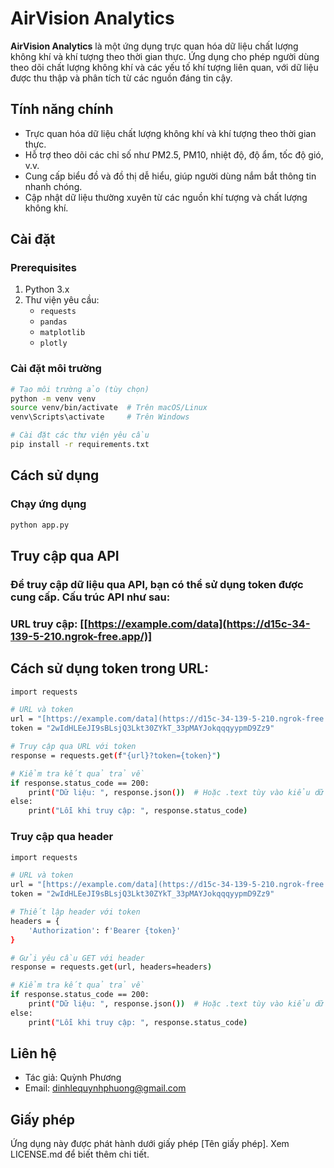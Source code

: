 # AirVision Analytics

**AirVision Analytics** là một ứng dụng trực quan hóa dữ liệu chất lượng không khí và khí tượng theo thời gian thực. Ứng dụng cho phép người dùng theo dõi chất lượng không khí và các yếu tố khí tượng liên quan, với dữ liệu được thu thập và phân tích từ các nguồn đáng tin cậy.

## Tính năng chính
- Trực quan hóa dữ liệu chất lượng không khí và khí tượng theo thời gian thực.
- Hỗ trợ theo dõi các chỉ số như PM2.5, PM10, nhiệt độ, độ ẩm, tốc độ gió, v.v.
- Cung cấp biểu đồ và đồ thị dễ hiểu, giúp người dùng nắm bắt thông tin nhanh chóng.
- Cập nhật dữ liệu thường xuyên từ các nguồn khí tượng và chất lượng không khí.

## Cài đặt

### Prerequisites

1. Python 3.x
2. Thư viện yêu cầu:
   - `requests`
   - `pandas`
   - `matplotlib`
   - `plotly`

### Cài đặt môi trường

```bash
# Tạo môi trường ảo (tùy chọn)
python -m venv venv
source venv/bin/activate  # Trên macOS/Linux
venv\Scripts\activate     # Trên Windows

# Cài đặt các thư viện yêu cầu
pip install -r requirements.txt
```
## Cách sử dụng
### Chạy ứng dụng
```bash
python app.py
```

## Truy cập qua API
### Để truy cập dữ liệu qua API, bạn có thể sử dụng token được cung cấp. Cấu trúc API như sau:

### URL truy cập: [[https://example.com/data](https://d15c-34-139-5-210.ngrok-free.app/)]

## Cách sử dụng token trong URL:
``` bash
import requests

# URL và token
url = "[https://example.com/data](https://d15c-34-139-5-210.ngrok-free.app/)"
token = "2wIdHLEeJI9sBLsjQ3Lkt30ZYkT_33pMAYJokqqqyypmD9Zz9"

# Truy cập qua URL với token
response = requests.get(f"{url}?token={token}")

# Kiểm tra kết quả trả về
if response.status_code == 200:
    print("Dữ liệu: ", response.json())  # Hoặc .text tùy vào kiểu dữ liệu trả về
else:
    print("Lỗi khi truy cập: ", response.status_code)
```
### Truy cập qua header
``` bash
import requests

# URL và token
url = "[https://example.com/data](https://d15c-34-139-5-210.ngrok-free.app/)"
token = "2wIdHLEeJI9sBLsjQ3Lkt30ZYkT_33pMAYJokqqqyypmD9Zz9"

# Thiết lập header với token
headers = {
    'Authorization': f'Bearer {token}'
}

# Gửi yêu cầu GET với header
response = requests.get(url, headers=headers)

# Kiểm tra kết quả trả về
if response.status_code == 200:
    print("Dữ liệu: ", response.json())  # Hoặc .text tùy vào kiểu dữ liệu trả về
else:
    print("Lỗi khi truy cập: ", response.status_code)
```
## Liên hệ
- Tác giả: Quỳnh Phương
- Email: dinhlequynhphuong@gmail.com

## Giấy phép
Ứng dụng này được phát hành dưới giấy phép [Tên giấy phép]. Xem LICENSE.md để biết thêm chi tiết.
